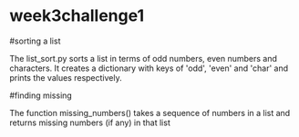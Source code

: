 # week3challenge1
#sorting a list

The list_sort.py sorts a list in terms of odd numbers, even numbers and characters. It creates a dictionary with keys of 'odd', 'even' and 'char' and prints the values respectively.

#finding missing

The function missing_numbers() takes a sequence of numbers in a list and returns missing numbers (if any) in that list


